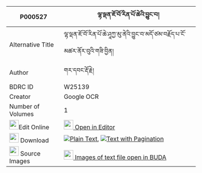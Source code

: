 |P000527|ལྷ་ལྡན་ཇོ་བོ་རིན་པོ་ཆེའི་བྱུང་བ། 
| --- | --- 
|Alternative Title |ལྷ་ལྡན་ཇོ་བོ་རིན་པོ་ཆེ་ཤཱཀྱ་མུ་ནེའི་བྱུང་བ་མདོ་ཙམ་བརྗོད་པ་ངོ་མཚར་ནོར་བུའི་གཟི་བྱིན།
|Author| གར་དབང་རྡོ་རྗེ།
|BDRC ID | W25139
|Creator | Google OCR
|Number of Volumes| 1
|<img width="25" src="https://img.icons8.com/color/25/000000/edit-property.png">Edit Online| [<img width="25" src="https://avatars.githubusercontent.com/u/45091458?s=200&v=4"> Open in Editor](http://editor.openpecha.org/P000527)
|<img width="25" src="https://img.icons8.com/fluent/48/000000/download-2.png"/>  Download | [![](https://img.icons8.com/color/20/000000/txt.png)Plain Text](https://github.com/Openpecha/P000527/releases/download/v1/lhaden_jowo_rinpoche_i_jungwa_plain_P000527.zip), [![](https://img.icons8.com/color/20/000000/txt.png)Text with Pagination](https://github.com/Openpecha/P000527/releases/download/v1/lhaden_jowo_rinpoche_i_jungwa_pages_P000527.zip)
|<img width="25" src="https://img.icons8.com/plasticine/100/000000/pictures-folder.png"/>  Source Images | [<img width="25" src="https://library.bdrc.io/icons/BUDA-small.svg"> Images of text file open in BUDA](https://library.bdrc.io/show/bdr:W25139)